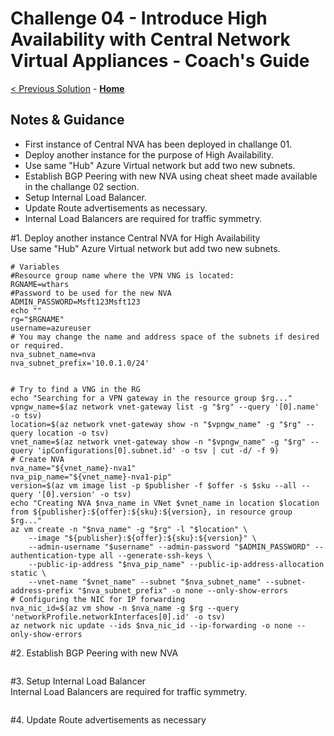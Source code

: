 # Challenge 04 - Introduce High Availability with Central Network Virtual Appliances - Coach's Guide 

[< Previous Solution](./Solution-03.md) - **[Home](./README.md)**
           
## Notes & Guidance

- First instance of Central NVA has been deployed in challange 01. 
- Deploy another instance for the purpose of High Availability.
- Use same "Hub" Azure Virtual network but add two new subnets.
- Establish BGP Peering with new NVA using cheat sheet made available in the challange 02 section.
- Setup Internal Load Balancer.
- Update Route advertisements as necessary. 
- Internal Load Balancers are required for traffic symmetry.

#1. Deploy another instance Central NVA for High Availability
</br>Use same "Hub" Azure Virtual network but add two new subnets.
```
# Variables
#Resource group name where the VPN VNG is located:
RGNAME=wthars
#Password to be used for the new NVA
ADMIN_PASSWORD=Msft123Msft123
echo ""
rg="$RGNAME"
username=azureuser
# You may change the name and address space of the subnets if desired or required. 
nva_subnet_name=nva
nva_subnet_prefix='10.0.1.0/24'


# Try to find a VNG in the RG
echo "Searching for a VPN gateway in the resource group $rg..."
vpngw_name=$(az network vnet-gateway list -g "$rg" --query '[0].name' -o tsv)
location=$(az network vnet-gateway show -n "$vpngw_name" -g "$rg" --query location -o tsv)
vnet_name=$(az network vnet-gateway show -n "$vpngw_name" -g "$rg" --query 'ipConfigurations[0].subnet.id' -o tsv | cut -d/ -f 9)
# Create NVA
nva_name="${vnet_name}-nva1"
nva_pip_name="${vnet_name}-nva1-pip"
version=$(az vm image list -p $publisher -f $offer -s $sku --all --query '[0].version' -o tsv)
echo "Creating NVA $nva_name in VNet $vnet_name in location $location from ${publisher}:${offer}:${sku}:${version}, in resource group $rg..."
az vm create -n "$nva_name" -g "$rg" -l "$location" \
    --image "${publisher}:${offer}:${sku}:${version}" \
    --admin-username "$username" --admin-password "$ADMIN_PASSWORD" --authentication-type all --generate-ssh-keys \
    --public-ip-address "$nva_pip_name" --public-ip-address-allocation static \
    --vnet-name "$vnet_name" --subnet "$nva_subnet_name" --subnet-address-prefix "$nva_subnet_prefix" -o none --only-show-errors
# Configuring the NIC for IP forwarding
nva_nic_id=$(az vm show -n $nva_name -g $rg --query 'networkProfile.networkInterfaces[0].id' -o tsv)
az network nic update --ids $nva_nic_id --ip-forwarding -o none --only-show-errors
```
#2. Establish BGP Peering with new NVA
```
```
#3. Setup Internal Load Balancer
</br>Internal Load Balancers are required for traffic symmetry.
```
```
#4. Update Route advertisements as necessary
```
```
